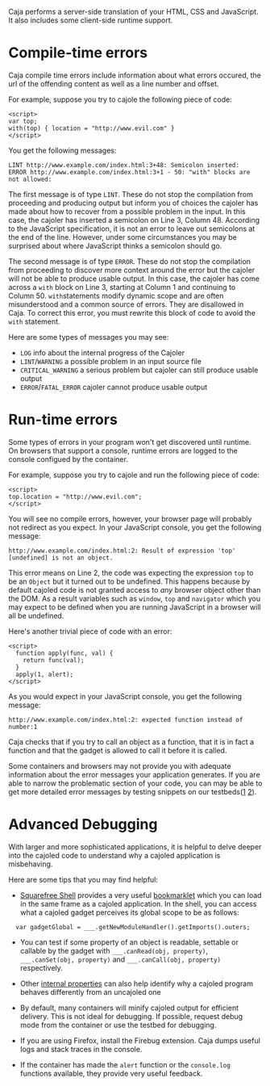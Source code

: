 Caja performs a server-side translation of your HTML, CSS and
JavaScript.  It also includes some client-side runtime support.

# Compile-time errors #

Caja compile time errors include information about what errors
occured, the url of the offending content as well as a line number and
offset.

For example, suppose you try to cajole the following piece of code:
```
<script>
var top;
with(top) { location = "http://www.evil.com" }
</script>
```

You get the following messages:
```
LINT http://www.example.com/index.html:3+48: Semicolon inserted:
ERROR http://www.example.com/index.html:3+1 - 50: "with" blocks are not allowed:
```

The first message is of type `LINT`.  These do not stop the
compilation from proceeding and producing output but inform you of
choices the cajoler has made about how to recover from a possible
problem in the input.  In this case, the cajoler has inserted a
semicolon on Line 3, Column 48.  According to the JavaScript
specification, it is not an error to leave out semicolons at the end
of the line.  However, under some circumstances you may be surprised
about where JavaScript thinks a semicolon should go.

The second message is of type `ERROR`.  These do not stop the
compilation from proceeding to discover more context around the error
but the cajoler will not be able to produce usable output.  In this
case, the cajoler has come across a `with` block on Line 3, starting
at Column 1 and continuing to Column 50.  `with`statements modify
dynamic scope and are often misunderstood and a common source of
errors.  They are disallowed in Caja.  To correct this error, you must
rewrite this block of code to avoid the `with` statement.

Here are some types of messages you may see:
  * `LOG` info about the internal progress of the Cajoler
  * `LINT`/`WARNING` a possible problem in an input source file
  * `CRITICAL_WARNING` a serious problem but cajoler can still produce usable output
  * `ERROR`/`FATAL_ERROR` cajoler cannot produce usable output

# Run-time errors #

Some types of errors in your program won't get discovered until
runtime.  On browsers that support a console, runtime errors are
logged to the console configued by the container.

For example, suppose you try to cajole and run the following piece of code:
```
<script>
top.location = "http://www.evil.com";
</script>
```

You will see no compile errors, however, your browser page will
probably not redirect as you expect.  In your JavaScript console, you
get the following message:

```
http://www.example.com/index.html:2: Result of expression 'top' [undefined] is not an object.
```

This error means on Line 2, the code was expecting the expression
`top` to be an `Object` but it turned out to be undefined.  This
happens because by default cajoled code is not granted access to _any_
browser object other than the DOM.  As a result variables such as
`window`, `top` and `navigator` which you may expect to be defined
when you are running JavaScript in a browser will all be undefined.

Here's another trivial piece of code with an error:
```
<script>
  function apply(func, val) {
    return func(val);
  }
  apply(1, alert);
</script>
```

As you would expect in your JavaScript console, you get the following message:
```
http://www.example.com/index.html:2: expected function instead of number:1
```

Caja checks that if you try to call an object as a function, that it
is in fact a function and that the gadget is allowed to call it before
it is called.

Some containers and browsers may not provide you with adequate
information about the error messages your application generates.  If
you are able to narrow the problematic section of your code, you can
may be able to get more detailed error messages by testing snippets on
our testbeds([1](http://www.cajadores.com/demos/testbed/)
[2](http://caja.appspot.com)).

# Advanced Debugging #

With larger and more sophisticated applications, it is helpful to
delve deeper into the cajoled code to understand why a cajoled
application is misbehaving.

Here are some tips that you may find helpful:

  * [Squarefree Shell](http://www.squarefree.com/shell/shell.html) provides a very useful [bookmarklet](https://www.squarefree.com/bookmarklets/webdevel.html) which you can load in the same frame as a cajoled application.  In the shell, you can access what a cajoled gadget perceives its global scope to be as follows:
```
  var gadgetGlobal = ___.getNewModuleHandler().getImports().outers;
```

  * You can test if some property of an object is readable, settable or callable by the gadget with `___.canRead(obj, property)`, `___.canSet(obj, property)` and `___.canCall(obj, property)` respectively.

  * Other [internal properties](InternalProperties.md) can also help identify why a cajoled program behaves differently from an uncajoled one

  * By default, many containers will minify cajoled output for efficient delivery.  This is not ideal for debugging. If possible, request debug mode from the container or use the testbed for debugging.

  * If you are using Firefox, install the Firebug extension.  Caja dumps useful logs and stack traces in the console.

  * If the container has made the `alert` function or the `console.log` functions available, they provide very useful feedback.